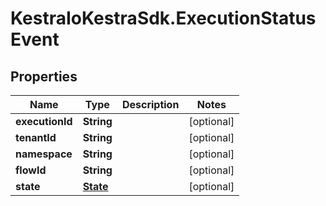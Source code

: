 # KestraIoKestraSdk.ExecutionStatusEvent

## Properties

Name | Type | Description | Notes
------------ | ------------- | ------------- | -------------
**executionId** | **String** |  | [optional] 
**tenantId** | **String** |  | [optional] 
**namespace** | **String** |  | [optional] 
**flowId** | **String** |  | [optional] 
**state** | [**State**](State.md) |  | [optional] 


